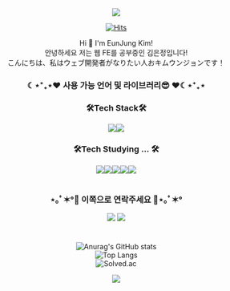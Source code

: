 <div align="center">
<img src="https://capsule-render.vercel.app/api?&type=Egg&reversal=true&color=0:FF69B4,100:FFB6C1&height=300&section=header&text=EunJung'S%20GIT&fontSize=90&" />


[![Hits](https://hits.seeyoufarm.com/api/count/incr/badge.svg?url=https%3A%2F%2Fgithub.com%2Feunjung0613&count_bg=%23FC98BD&title_bg=%23FFF300&icon=react.svg&icon_color=%23000000&title=%F0%9F%92%96&edge_flat=true)](https://hits.seeyoufarm.com)



<div align="center">Hi 👐 I'm EunJung Kim!</div>
<div align="center">안녕하세요 저는 웹 FE를 공부중인 김은정입니다!</div>
<div align="center">こんにちは、私はウェブ開発者がなりたい人おキムウンジョンです！</div>

<h3 align="center">☾⋆⁺₊⋆❤️ 사용 가능 언어 및 라이브러리😎 ❤️☾⋆⁺₊⋆</h3>
<h3 align="center">🛠Tech Stack🛠</h3>
<div align="center"><img src="https://img.shields.io/badge/HTML5-E34F26?style=flat-square&logo=HTML5&logoColor=white"/><img src="https://img.shields.io/badge/CSS3-1572B6?style=flat-square&logo=CSS3&logoColor=white"/></div>
  
<h3 align="center">🛠Tech Studying ... 🛠</h3>
<div align="center"><img src="https://img.shields.io/badge/JavaScript-F7DF1E?style=flat-square&logo=JavaScript&logoColor=white"/><img src= "https://img.shields.io/badge/React-61DAFB?style=flat-square&logo=React&logoColor=white" /><img src="https://img.shields.io/badge/TypeScript-3178C6?style=flat-square&logo=TypeScript&logoColor=white"/><img src="https://img.shields.io/badge/Next.js-000000?style=flat-square&logo=Next.js&logoColor=white"/><img src="https://img.shields.io/badge/git-F05032?style=flat-square&logo=git&logoColor=white"/></div>


#



<h3 align="center">⋆｡ﾟ✶°🧡 이쪽으로 연락주세요 🧡⋆｡ﾟ✶°</h3>
<p align="center"><a href="https://coding7281.tistory.com/"><img src="https://img.shields.io/badge/My tech blog-A9BCF5?style=flat-square&logo=GitHub Sponsors&logoColor=white&link=https://coding7281.tistory.com/"/></a>  <a href="mailto:dmswjd7281@gmail.com"><img src="https://img.shields.io/badge/mail Naver-03C75A?style=flat-square&logo=Naver&logoColor=white&link=mailto:dmswjd7281@naver.com"/></a></p>



#

![Anurag's GitHub stats](https://github-readme-stats.vercel.app/api?username=eunjung0613&show_icons=true&theme=dracula)
<br/>
![Top Langs](https://github-readme-stats.vercel.app/api/top-langs/?username=eunjung0613&layout=compact&theme=gruvbox)
<br/>
![Solved.ac](https://mazassumnida.wtf/api/generate_badge?boj=dmswjd7281)

<img src="https://capsule-render.vercel.app/api?&type=Egg&&color=0:FF69B4,100:FFB6C1&height=300&section=footer&" />
</div>
